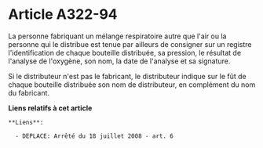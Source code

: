 # Article A322-94

La personne fabriquant un mélange respiratoire autre que l'air ou la personne qui le distribue est tenue par ailleurs de
consigner sur un registre l'identification de chaque bouteille distribuée, sa pression, le résultat de l'analyse de
l'oxygène, son nom, la date de l'analyse et sa signature.

Si le distributeur n'est pas le fabricant, le distributeur indique sur le fût de chaque bouteille distribuée son nom de
distributeur, en complément du nom du fabricant.

**Liens relatifs à cet article**

	**Liens**:

	  - DEPLACE: Arrêté du 18 juillet 2008 - art. 6
